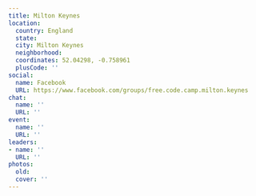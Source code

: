 ```yaml
---
title: Milton Keynes
location:
  country: England
  state: 
  city: Milton Keynes
  neighborhood: 
  coordinates: 52.04298, -0.758961
  plusCode: ''
social:
  name: Facebook
  URL: https://www.facebook.com/groups/free.code.camp.milton.keynes
chat:
  name: ''
  URL: ''
event:
  name: ''
  URL: ''
leaders:
- name: ''
  URL: ''
photos:
  old: 
  cover: ''
---
```

